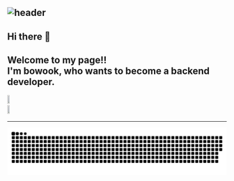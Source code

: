 ![header](https://capsule-render.vercel.app/api?type=Waving&color=timeGradient&height=300&section=header&text=HI!👋%20I%20AM%20BOWOOK!&fontSize=48)
---
## Hi there 👋

Welcome to my page‼️
<br>
I'm bowook, who wants to become a <b>backend developer</b>.
---
<div style="display: flex; flex-direction: column; align-items: flex-start;">
  <a href="https://github.com/anuraghazra/github-readme-stats" title="Go to Source">
    <img width=49% height=90% src="https://github-readme-stats.vercel.app/api?username=bowook&show_icons=true&theme=dark&hide_border=true&bg_color=151515&icon_color=ffffff&text_color=ffffff&title_color=00e6fe" />
  </a>
  <a href="https://git.io/streak-stats" title="Go to Source">
    <img width=49% height=100% src="http://github-readme-streak-stats.herokuapp.com?user=bowook&hide_border=true&theme=black-ice" alt="" />
  </a>
</div>


---

<img src="https://github.com/bowook/bowook/blob/output/github-contribution-grid-snake.svg"/>
<br><br><br><br><br><br><br><br>
<!---
bowook/bowook is a ✨ special ✨ repository because its `README.md` (this file) appears on your GitHub profile.
You can click the Preview link to take a look at your changes.
--->
